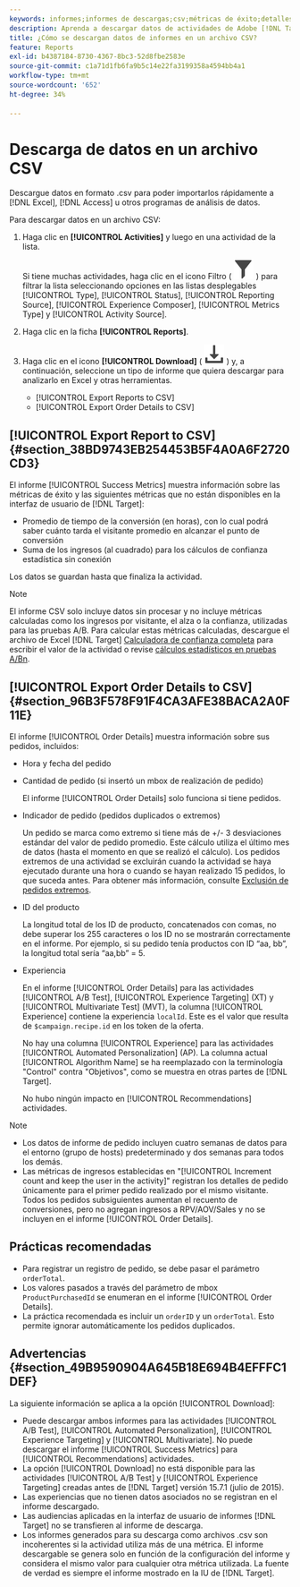```yaml
---
keywords: informes;informes de descargas;csv;métricas de éxito;detalles de pedidos
description: Aprenda a descargar datos de actividades de Adobe [!DNL Target] en formato CVS para importarlos rápidamente a Excel, Access u otros programas de análisis de datos.
title: ¿Cómo se descargan datos de informes en un archivo CSV?
feature: Reports
exl-id: b4387184-8730-4367-8bc3-52d8fbe2583e
source-git-commit: c1a71d1fb6fa9b5c14e22fa3199358a4594bb4a1
workflow-type: tm+mt
source-wordcount: '652'
ht-degree: 34%

---
```


# Descarga de datos en un archivo CSV

Descargue datos en formato .csv para poder importarlos rápidamente a [!DNL Excel], [!DNL Access] u otros programas de análisis de datos.

Para descargar datos en un archivo CSV:

1. Haga clic en **[!UICONTROL Activities]** y luego en una actividad de la lista.

   Si tiene muchas actividades, haga clic en el icono Filtro ( ![Icono de filtro](/help/main/assets/icons/Filter.svg) ) para filtrar la lista seleccionando opciones en las listas desplegables [!UICONTROL Type], [!UICONTROL Status], [!UICONTROL Reporting Source], [!UICONTROL Experience Composer], [!UICONTROL Metrics Type] y [!UICONTROL Activity Source].

1. Haga clic en la ficha **[!UICONTROL Reports]**.
1. Haga clic en el icono **[!UICONTROL Download]** ( ![Icono de descarga](/help/main/assets/icons/Download.svg) ) y, a continuación, seleccione un tipo de informe que quiera descargar para analizarlo en Excel y otras herramientas.

   * [!UICONTROL Export Reports to CSV]
   * [!UICONTROL Export Order Details to CSV]

## [!UICONTROL Export Report to CSV] {#section_38BD9743EB254453B5F4A0A6F2720CD3}

El informe [!UICONTROL Success Metrics] muestra información sobre las métricas de éxito y las siguientes métricas que no están disponibles en la interfaz de usuario de [!DNL Target]:

* Promedio de tiempo de la conversión (en horas), con lo cual podrá saber cuánto tarda el visitante promedio en alcanzar el punto de conversión
* Suma de los ingresos (al cuadrado) para los cálculos de confianza estadística sin conexión

Los datos se guardan hasta que finaliza la actividad.

>[!NOTE]
>
>El informe CSV solo incluye datos sin procesar y no incluye métricas calculadas como los ingresos por visitante, el alza o la confianza, utilizadas para las pruebas A/B. Para calcular estas métricas calculadas, descargue el archivo de Excel [!DNL Target] [Calculadora de confianza completa](/help/main/assets/complete_confidence_calculator.xlsx) para escribir el valor de la actividad o revise [cálculos estadísticos en pruebas A/Bn](/help/main/c-reports/statistical-methodology/statistical-calculations.md).

## [!UICONTROL Export Order Details to CSV] {#section_96B3F578F91F4CA3AFE38BACA2A0F11E}

El informe [!UICONTROL Order Details] muestra información sobre sus pedidos, incluidos:

* Hora y fecha del pedido
* Cantidad de pedido (si insertó un mbox de realización de pedido)

  El informe [!UICONTROL Order Details] solo funciona si tiene pedidos.

* Indicador de pedido (pedidos duplicados o extremos)

  Un pedido se marca como extremo si tiene más de +/- 3 desviaciones estándar del valor de pedido promedio. Este cálculo utiliza el último mes de datos (hasta el momento en que se realizó el cálculo). Los pedidos extremos de una actividad se excluirán cuando la actividad se haya ejecutado durante una hora o cuando se hayan realizado 15 pedidos, lo que suceda antes. Para obtener más información, consulte [Exclusión de pedidos extremos](/help/main/c-reports/c-report-settings/excluding-extreme-orders.md#task_2AE7743FFCDD466DAEEB720BE5F33DAA).

* ID del producto

  La longitud total de los ID de producto, concatenados con comas, no debe superar los 255 caracteres o los ID no se mostrarán correctamente en el informe. Por ejemplo, si su pedido tenía productos con ID “aa, bb”, la longitud total sería “aa,bb” = 5.

* Experiencia

  En el informe [!UICONTROL Order Details] para las actividades [!UICONTROL A/B Test], [!UICONTROL Experience Targeting] (XT) y [!UICONTROL Multivariate Test] (MVT), la columna [!UICONTROL Experience] contiene la experiencia `localId`. Este es el valor que resulta de `$campaign.recipe.id` en los token de la oferta.

  No hay una columna [!UICONTROL Experience] para las actividades [!UICONTROL Automated Personalization] (AP). La columna actual [!UICONTROL Algorithm Name] se ha reemplazado con la terminología &quot;Control&quot; contra &quot;Objetivos&quot;, como se muestra en otras partes de [!DNL Target].

  No hubo ningún impacto en [!UICONTROL Recommendations] actividades.

>[!NOTE]
>
>* Los datos de informe de pedido incluyen cuatro semanas de datos para el entorno (grupo de hosts) predeterminado y dos semanas para todos los demás.
>* Las métricas de ingresos establecidas en &quot;[!UICONTROL Increment count and keep the user in the activity]&quot; registran los detalles de pedido únicamente para el primer pedido realizado por el mismo visitante. Todos los pedidos subsiguientes aumentan el recuento de conversiones, pero no agregan ingresos a RPV/AOV/Sales y no se incluyen en el informe [!UICONTROL Order Details].

## Prácticas recomendadas  

* Para registrar un registro de pedido, se debe pasar el parámetro `orderTotal`.
* Los valores pasados a través del parámetro de mbox `ProductPurchasedId` se enumeran en el informe [!UICONTROL Order Details].
* La práctica recomendada es incluir un `orderID` y un `orderTotal`. Esto permite ignorar automáticamente los pedidos duplicados.

## Advertencias  {#section_49B9590904A645B18E694B4EFFFC1DEF}

La siguiente información se aplica a la opción [!UICONTROL Download]:

* Puede descargar ambos informes para las actividades [!UICONTROL A/B Test], [!UICONTROL Automated Personalization], [!UICONTROL Experience Targeting] y [!UICONTROL Multivariate]. No puede descargar el informe [!UICONTROL Success Metrics] para [!UICONTROL Recommendations] actividades.
* La opción [!UICONTROL Download] no está disponible para las actividades [!UICONTROL A/B Test] y [!UICONTROL Experience Targeting] creadas antes de [!DNL Target] versión 15.7.1 (julio de 2015).
* Las experiencias que no tienen datos asociados no se registran en el informe descargado.
* Las audiencias aplicadas en la interfaz de usuario de informes [!DNL Target] no se transfieren al informe de descarga.
* Los informes generados para su descarga como archivos .csv son incoherentes si la actividad utiliza más de una métrica. El informe descargable se genera solo en función de la configuración del informe y considera el mismo valor para cualquier otra métrica utilizada. La fuente de verdad es siempre el informe mostrado en la IU de [!DNL Target].
